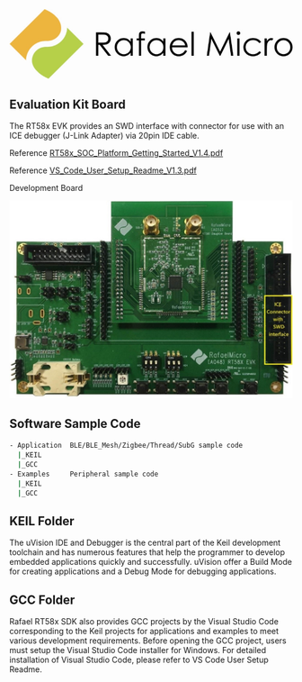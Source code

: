 ![image](https://github.com/RafaelMicro/RT58x_SDK/blob/main/Docs/RT58x_SDK_Reference_Guide/logo.JPG)


## Evaluation Kit Board
The RT58x EVK provides an SWD interface with connector for use with an ICE debugger (J-Link Adapter) via 20pin IDE cable.

Reference [RT58x_SOC_Platform_Getting_Started_V1.4.pdf](https://github.com/RafaelMicro/RT58x_SDK/blob/main/Docs/%5BSW_01%5DRT58x_SOC_Platform_Getting_Started_V1.4.pdf "link")  

Reference [VS_Code_User_Setup_Readme_V1.3.pdf](https://github.com/RafaelMicro/RT58x_SDK/blob/main/Docs/%5BTool_08%5DVS_Code_User_Setup_Readme_V1.3.pdf "link")

Development Board 

![image](https://github.com/RafaelMicro/RT58x_SDK/blob/main/Docs/RT58x_SDK_Reference_Guide/RT58X_EVK.jpg) 

## Software Sample Code
 ```bash
 - Application  BLE/BLE_Mesh/Zigbee/Thread/SubG sample code
   |_KEIL
   |_GCC
 - Examples     Peripheral sample code
   |_KEIL
   |_GCC
```
## KEIL Folder

  The uVision IDE and Debugger is the central part of the Keil development toolchain and has numerous features that help the programmer to develop embedded applications quickly and successfully. 
  uVision offer a Build Mode for creating applications and a Debug Mode for debugging applications.


## GCC Folder

  Rafael RT58x SDK also provides GCC projects by the Visual Studio Code corresponding to the Keil projects for applications and examples to meet various development requirements.
  Before opening the GCC project, users must setup the Visual Studio Code installer for Windows. For detailed installation of Visual Studio Code, please refer to VS Code User Setup Readme.


